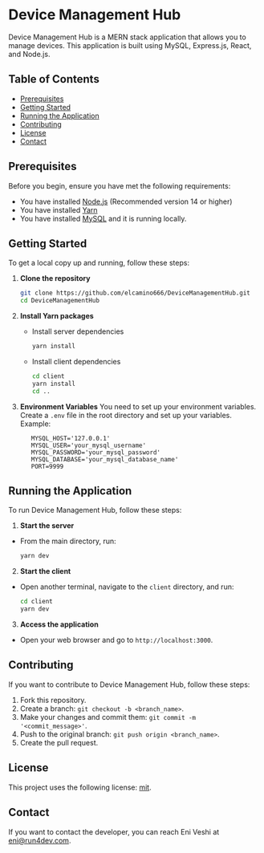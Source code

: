 # Device Management Hub

Device Management Hub is a MERN stack application that allows you to manage devices. This application is built using MySQL, Express.js, React, and Node.js.

## Table of Contents
- [Prerequisites](#prerequisites)
- [Getting Started](#getting-started)
- [Running the Application](#running-the-application)
- [Contributing](#contributing)
- [License](#license)
- [Contact](#contact)

## Prerequisites
Before you begin, ensure you have met the following requirements:
- You have installed [Node.js](https://nodejs.org/en/download/) (Recommended version 14 or higher)
- You have installed [Yarn](https://classic.yarnpkg.com/en/docs/install/)
- You have installed [MySQL](https://dev.mysql.com/downloads/mysql/) and it is running locally.

## Getting Started
To get a local copy up and running, follow these steps:

1. **Clone the repository**
    ```sh
    git clone https://github.com/elcamino666/DeviceManagementHub.git
    cd DeviceManagementHub
    ```

2. **Install Yarn packages**
    - Install server dependencies
      ```sh
      yarn install
      ```
    - Install client dependencies
      ```sh
      cd client
      yarn install
      cd ..
      ```

3. **Environment Variables**
   You need to set up your environment variables. Create a `.env` file in the root directory and set up your variables.
   Example:
    ```
       MYSQL_HOST='127.0.0.1'
       MYSQL_USER='your_mysql_username'
       MYSQL_PASSWORD='your_mysql_password'
       MYSQL_DATABASE='your_mysql_database_name'
       PORT=9999
    ```


## Running the Application
To run Device Management Hub, follow these steps:

1. **Start the server**
- From the main directory, run:
  ```sh
  yarn dev
  ```

2. **Start the client**
- Open another terminal, navigate to the `client` directory, and run:
  ```sh
  cd client
  yarn dev
  ```

3. **Access the application**
- Open your web browser and go to `http://localhost:3000`.

## Contributing
If you want to contribute to Device Management Hub, follow these steps:

1. Fork this repository.
2. Create a branch: `git checkout -b <branch_name>`.
3. Make your changes and commit them: `git commit -m '<commit_message>'`.
4. Push to the original branch: `git push origin <branch_name>`.
5. Create the pull request.

## License
This project uses the following license: [mit](#).

## Contact
If you want to contact the developer, you can reach Eni Veshi at eni@run4dev.com.

